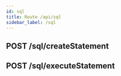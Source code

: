 ```yaml
---
id: sql
title: Route /api/sql
sidebar_label: /sql
---
```


## POST /sql/createStatement

## POST /sql/executeStatement